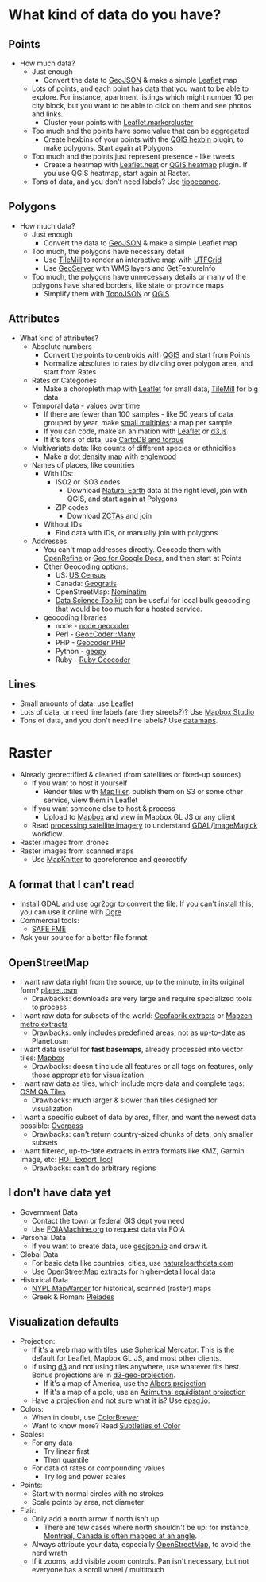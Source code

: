 # What kind of data do you have?

## Points

- How much data?
  - Just enough
    - Convert the data to [GeoJSON](http://geojson.org/) & make a simple [Leaflet](http://leafletjs.com/) map
  - Lots of points, and each point has data that you want to be able to explore. For instance, apartment listings which might number 10 per city block, but you want to be able to click on them and see photos and links.
    - Cluster your points with [Leaflet.markercluster](https://github.com/Leaflet/Leaflet.markercluster)
  - Too much and the points have some value that can be aggregated
    - Create hexbins of your points with the [QGIS hexbin](https://www.mapbox.com/blog/binning-alternative-point-maps/) plugin, to make
      polygons. Start again at Polygons
  - Too much and the points just represent presence - like tweets
    - Create a heatmap with [Leaflet.heat](https://github.com/Leaflet/Leaflet.heat) or [QGIS heatmap](http://qgis.spatialthoughts.com/2012/07/tutorial-making-heatmaps-using-qgis-and.html) plugin. If you
      use QGIS heatmap, start again at Raster.
  - Tons of data, and you don't need labels? Use [tippecanoe](https://github.com/mapbox/tippecanoe).

## Polygons

- How much data?
  - Just enough
    - Convert the data to [GeoJSON](http://geojson.org/) & make a simple Leaflet map
  - Too much, the polygons have necessary detail
    - Use [TileMill](https://www.mapbox.com/tilemill/) to render an interactive map with [UTFGrid](https://www.mapbox.com/developers/utfgrid/)
    - Use [GeoServer](http://geoserver.org/) with WMS layers and GetFeatureInfo
  - Too much, the polygons have unnecessary details or many of the polygons have shared borders, like state or province maps
    - Simplify them with [TopoJSON](https://github.com/mbostock/topojson) or [QGIS](http://www.qgis.org/)

## Attributes

- What kind of attributes?
  - Absolute numbers
    - Convert the points to centroids with [QGIS](http://www.qgis.org/) and start from Points
    - Normalize absolutes to rates by dividing over polygon area,
      and start from Rates
  - Rates or Categories
    - Make a choropleth map with [Leaflet](http://leafletjs.com/) for small data, [TileMill](https://www.mapbox.com/tilemill/)
      for big data
  - Temporal data - values over time
    - If there are fewer than 100 samples - like 50 years of data grouped by year, make [small multiples](http://www.nytimes.com/interactive/2012/07/20/us/drought-footprint.html): a map per sample.
    - If you can code, make an animation with [Leaflet](http://leafletjs.com/) or [d3.js](http://d3js.org/)
    - If it's tons of data, use [CartoDB and torque](http://blog.cartodb.com/post/66687861735/torque-is-live-try-it-on-your-cartodb-maps-today)
  - Multivariate data: like counts of different species or ethnicities
    - Make a [dot density map](http://demographics.coopercenter.org/DotMap/index.html) with [englewood](https://github.com/newsapps/englewood)
  - Names of places, like countries
    - With IDs:
      - ISO2 or ISO3 codes
        - Download [Natural Earth](http://www.naturalearthdata.com/) data at the right level, join with QGIS,
          and start again at Polygons
      - ZIP codes
        - Download [ZCTAs](https://www.census.gov/geo/reference/zctas.html) and join
    - Without IDs
      - Find data with IDs, or manually join with polygons
  - Addresses
    - You can't map addresses directly. Geocode them with [OpenRefine](http://openrefine.org/) or
      [Geo for Google Docs](https://www.mapbox.com/geo-for-google-docs/), and then start at Points
    - Other Geocoding options:
      - US: [US Census](http://geocoding.geo.census.gov/geocoder/Geocoding_Services_API.pdf)
      - Canada: [Geogratis](http://geogratis.gc.ca/site/eng/geoloc)
      - OpenStreetMap: [Nominatim](http://nominatim.openstreetmap.org/)
      - [Data Science Toolkit](https://github.com/petewarden/dstk) can be useful for local bulk geocoding that would be too much for a hosted service.
    - geocoding libraries
      - node - [node geocoder](http://nchaulet.github.io/node-geocoder/)
      - Perl - [Geo::Coder::Many](https://metacpan.org/pod/Geo::Coder::Many)
      - PHP - [Geocoder PHP](http://geocoder-php.org)
      - Python - [geopy](https://github.com/geopy/geopy)
      - Ruby - [Ruby Geocoder](http://www.rubygeocoder.com)

## Lines

- Small amounts of data: use [Leaflet](http://leafletjs.com/)
- Lots of data, or need line labels (are they streets?)? Use [Mapbox Studio](https://www.mapbox.com/mapbox-studio/)
- Tons of data, and you don't need line labels? Use [datamaps](https://github.com/ericfischer/datamaps).

# Raster

- Already georectified & cleaned (from satellites or fixed-up sources)
  - If you want to host it yourself
    - Render tiles with [MapTiler](http://www.maptiler.com/), publish them on S3 or some other service, view them in Leaflet
  - If you want someone else to host & process
    - Upload to [Mapbox](https://mapbox.com/) and view in Mapbox GL JS or any client
  - Read [processing satellite imagery](https://www.mapbox.com/foundations/processing-satellite-imagery/) to understand [GDAL](http://www.gdal.org/)/[ImageMagick](http://www.imagemagick.org/) workflow.
- Raster images from drones
- Raster images from scanned maps
  - Use [MapKnitter](http://mapknitter.org/) to georeference and georectify

## A format that I can't read

- Install [GDAL](http://www.gdal.org/) and use ogr2ogr to convert the file. If you can't install
  this, you can use it online with [Ogre](http://ogre.adc4gis.com/)
- Commercial tools:
  - [SAFE FME](http://www.safe.com/)
- Ask your source for a better file format

## OpenStreetMap

- I want raw data right from the source, up to the minute, in its original form? [planet.osm](http://planet.openstreetmap.org/)
  - Drawbacks: downloads are very large and require specialized tools to process
- I want raw data for subsets of the world: [Geofabrik extracts](http://www.geofabrik.de/data/download.html) or [Mapzen metro extracts](https://mapzen.com/data/metro-extracts/)
  - Drawbacks: only includes predefined areas, not as up-to-date as Planet.osm
- I want data useful for **fast basemaps**, already processed into vector tiles: [Mapbox](https://mapbox.com/)
  - Drawbacks: doesn't include all features or all tags on features, only those appropriate for visualization
- I want raw data as tiles, which include more data and complete tags: [OSM QA Tiles](http://osmlab.github.io/osm-qa-tiles/)
  - Drawbacks: much larger & slower than tiles designed for visualization
- I want a specific subset of data by area, filter, and want the newest data possible: [Overpass](http://wiki.openstreetmap.org/wiki/Overpass_API)
  - Drawbacks: can't return country-sized chunks of data, only smaller subsets
- I want filtered, up-to-date extracts in extra formats like KMZ, Garmin Image, etc: [HOT Export Tool](http://export.hotosm.org/en/)
  - Drawbacks: can't do arbitrary regions
 

## I don't have data yet

- Government Data
  - Contact the town or federal GIS dept you need
  - Use [FOIAMachine.org](https://www.foiamachine.org/) to request data via FOIA
- Personal Data
  - If you want to create data, use [geojson.io](http://geojson.io/) and draw it.
- Global Data
  - For basic data like countries, cities, use [naturalearthdata.com](http://www.naturalearthdata.com/)
  - Use [OpenStreetMap extracts](https://mapzen.com/metro-extracts/) for higher-detail local data
- Historical Data
  - [NYPL MapWarper](http://maps.nypl.org/) for historical, scanned (raster) maps
  - Greek & Roman: [Pleiades](http://pleiades.stoa.org/home)

## Visualization defaults

- Projection:
  - If it's a web map with tiles, use [Spherical Mercator](http://epsg.io/3857). This is the default for Leaflet, Mapbox GL JS, and most other clients.
  - If using [d3](http://d3js.org/) and not using tiles anywhere, use whatever fits best. Bonus projections are in [d3-geo-projection](https://github.com/d3/d3-geo-projection).
    - If it's a map of America, use the [Albers projection](https://en.wikipedia.org/wiki/Albers_projection)
    - If it's a map of a pole, use an [Azimuthal equidistant projection](https://en.wikipedia.org/wiki/Azimuthal_equidistant_projection)
  - Have a projection and not sure what it is? Use [epsg.io](http://epsg.io/3857).
- Colors:
  - When in doubt, use [ColorBrewer](http://colorbrewer2.org/)
  - Want to know more? Read [Subtleties of Color](http://earthobservatory.nasa.gov/blogs/elegantfigures/2013/08/05/subtleties-of-color-part-1-of-6/)
- Scales:
  - For any data
    - Try linear first
    - Then quantile
  - For data of rates or compounding values
    - Try log and power scales
- Points:
  - Start with normal circles with no strokes
  - Scale points by area, not diameter
- Flair:
  - Only add a north arrow if north isn't up
    - There are few cases where north shouldn't be up: for instance, [Montreal, Canada is often mapped at an angle](https://www.google.com/search?tbs=imgo%3A1&tbm=isch&sa=1&btnG=Search&q=montreal+map).
  - Always attribute your data, especially [OpenStreetMap](http://www.openstreetmap.org/), to avoid the nerd wrath
  - If it zooms, add visible zoom controls. Pan isn't necessary, but not everyone has a scroll wheel / multitouch

